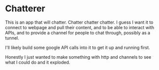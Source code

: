 # Chatterer

This is an app that will chatter. Chatter chatter chatter. I guess I want it to connect to webpage and pull their content, and to be able to interact with APIs, and to provide a channel for people to chat through, possibly as a tunnel.

I'll likely build some google API calls into it to get it up and running first.

Honestly I just wanted to make something with http and channels to see what I could do and it exploded.
